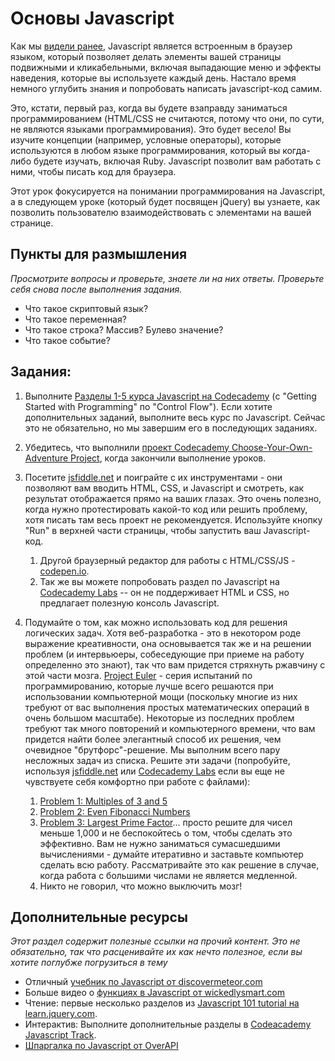 # Основы Javascript
<!-- *Estimated Time: 6-8 hrs* -->

Как мы [видели ранее](http://skillcrush.com/2012/04/05/javascript/), Javascript является встроенным в браузер языком, который позволяет делать элементы вашей страницы подвижными и кликабельными, включая выпадающие меню и эффекты наведения, которые вы используете каждый день. Настало время немного углубить знания и попробовать написать javascript-код самим.

Это, кстати, первый раз, когда вы будете взаправду заниматься программированием (HTML/CSS не считаются, потому что они, по сути, не являются языками программирования). Это будет весело! Вы изучите концепции (например, условные операторы), которые используются в любом языке программирования, который вы когда-либо будете изучать, включая Ruby. Javascript позволит вам работать с ними, чтобы писать код для браузера.

Этот урок фокусируется на понимании программирования на Javascript, а в следующем уроке (который будет посвящен jQuery) вы узнаете, как позволить пользователю взаимодействовать с элементами на вашей странице.

## Пункты для размышления

*Просмотрите вопросы и проверьте, знаете ли на них ответы. Проверьте себя снова после выполнения задания.*

* Что такое скриптовый язык?
* Что такое переменная?
* Что такое строка? Массив? Булево значение?
* Что такое событие?

## Задания:
1. Выполните [Разделы 1-5 курса Javascript на Codecademy](http://www.codecademy.com/tracks/javascript) (с "Getting Started with Programming" по "Control Flow"). Если хотите дополнительных заданий, выполните весь курс по Javascript. Сейчас это не обязательно, но мы завершим его в последующих заданиях.
2. Убедитесь, что выполнили [проект Codecademy Choose-Your-Own-Adventure Project](http://www.codecademy.com/courses/javascript-beginner-en-x9DnD/0/1), когда закончили выполнение уроков.
3. Посетите [jsfiddle.net](http://jsfiddle.net/) и поиграйте с их инструментами - они позволяют вам вводить HTML, CSS, и Javascript и смотреть, как результат отображается прямо на ваших глазах. Это очень полезно, когда нужно протестировать какой-то код или решить проблему, хотя писать там весь проект не рекомендуется. Используйте кнопку "Run" в верхней части страницы, чтобы запустить ваш Javascript-код.
    1. Другой браузерный редактор для работы с HTML/CSS/JS - [codepen.io](http://codepen.io/).
    2. Так же вы можете попробовать раздел по Javascript на [Codecademy Labs](http://labs.codecademy.com/) -- он не поддерживает  HTML и CSS, но предлагает полезную консоль Javascript.
4. Подумайте о том, как можно использовать код для решения логических задач. Хотя веб-разработка - это в некотором роде выражение креативности, она основывается так же и на решении проблем (и интервьюеры, собеседующие при приеме на работу определенно это знают), так что вам придется стряхнуть ржавчину с этой части мозга. [Project Euler](http://projecteuler.net/) - серия испытаний по программированию, которые лучше всего решаются при использовании компьютерной мощи (поскольку многие из них требуют от вас выполнения простых математических операций в очень большом масштабе). Некоторые из последних проблем требуют так много повторений и компьютерного времени, что вам придется найти более элегантный способ их решения, чем очевидное "брутфорс"-решение. Мы выполним всего пару несложных задач из списка. Решите эти задачи (попробуйте, используя [jsfiddle.net](http://jsfiddle.net/) или [Codecademy Labs](http://labs.codecademy.com/) если вы еще не чувствуете себя комфортно при работе с файлами):

    1. [Problem 1: Multiples of 3 and 5](http://projecteuler.net/problem=1)
    2. [Problem 2: Even Fibonacci Numbers](http://projecteuler.net/problem=2)
    3. [Problem 3: Largest Prime Factor](http://projecteuler.net/problem=3)... просто решите для чисел меньше 1,000 и не беспокойтесь о том, чтобы сделать это эффективно. Вам не нужно заниматься сумасшедшими вычислениями - думайте итеративно и заставьте компьютер сделать всю работу. Рассматривайте это как решение в случае, когда работа с большими числами не является медленной.
    4. Никто не говорил, что можно выключить мозг!

## Дополнительные ресурсы

*Этот раздел содержит полезные ссылки на прочий контент. Это не обязательно, так что расценивайте их как нечто полезное, если вы хотите поглубже погрузиться в тему*

* Отличный [учебник по Javascript от discovermeteor.com](https://www.discovermeteor.com/blog/javascript-for-meteor/)
* Больше видео о [функциях в Javascript от wickedlysmart.com](http://wickedlysmart.com/learning-javascript-functions-part-2/)
* Чтение: первые несколько разделов из [Javascript 101 tutorial на learn.jquery.com](http://learn.jquery.com/javascript-101/).
* Интерактив: Выполните дополнительные разделы в [Codeacademy Javascript Track](http://www.codecademy.com/tracks/javascript).
* [Шпаргалка по Javascript от OverAPI](http://overapi.com/javascript/)
